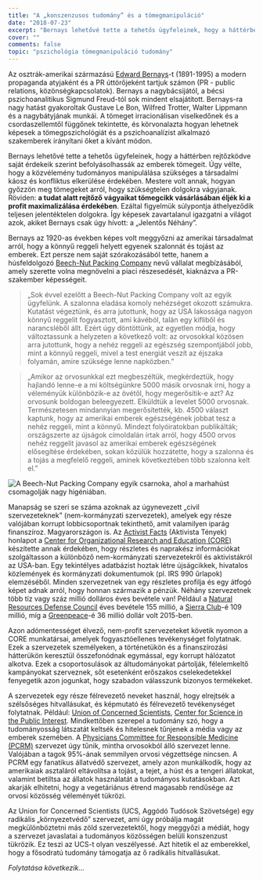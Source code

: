 ```yaml
---
title: "A „konszenzusos tudomány” és a tömegmanipuláció"
date: "2018-07-23"
excerpt: "Bernays lehetővé tette a tehetős ügyfeleinek, hogy a háttérben rejtőzködve saját érdekeik szerint befolyásolhassák az emberek tömegeit. Úgy vélte, hogy a közvélemény tudományos manipulálása szükséges a társadalmi káosz és konfliktus elkerülése érdekében. Mestere volt annak, hogyan győzzön meg tömegeket arról, hogy szükségtelen dolgokra vágyjanak. Röviden: a tudat alatt rejtőző vágyaikat tömegcikk vásárlásában éljék ki a profit maximalizálása érdekében"
cover: ""
comments: false
topic: "pszichológia tömegmanipuláció tudomány"
---
```



Az osztrák-amerikai származású [Edward Bernays](https://en.wikipedia.org/wiki/Edward_Bernays)-t (1891-1995) a modern propaganda atyjaként és a PR úttörőjeként tartjuk számon (PR - public relations, közönségkapcsolatok). Bernays a nagybácsijától, a bécsi pszichoanalitikus Sigmund Freud-tól sok mindent elsajátított. Bernays-ra nagy hatást gyakoroltak Gustave Le Bon, Wilfred Trotter, Walter Lippmann és a nagybátyjának munkái. A tömeget irracionálisan viselkedőnek és a csordaszellemtől függőnek tekintette, és körvonalazta hogyan lehetnek képesek a tömegpszichológiát és a pszichoanalízist alkalmazó szakemberek irányítani őket a kívánt módon.

Bernays lehetővé tette a tehetős ügyfeleinek, hogy a háttérben rejtőzködve saját érdekeik szerint befolyásolhassák az emberek tömegeit. Úgy vélte, hogy a közvélemény tudományos manipulálása szükséges a társadalmi káosz és konfliktus elkerülése érdekében. Mestere volt annak, hogyan győzzön meg tömegeket arról, hogy szükségtelen dolgokra vágyjanak. Röviden: **a tudat alatt rejtőző vágyaikat tömegcikk vásárlásában éljék ki a profit maximalizálása érdekében**. Ezáltal figyelmük súlypontja áthelyeződik teljesen jelentéktelen dolgokra. Így képesek zavartalanul igazgatni a világot azok, akiket Bernays csak úgy hívott: a „Jelentős Néhány”.

Bernays az 1920-as években képes volt meggyőzni az amerikai társadalmat arról, hogy a könnyű reggeli helyett egyenek szalonnát és tojást az emberek. Ezt persze nem saját szórakozásából tette, hanem a húsfeldolgozó [Beech-Nut Packing Company](http://genealogytrails.com/ny/montgomery/beechnutpackingcomp.html) nevű vállalat megbízásából, amely szerette volna megnövelni a piaci részesedését, kiaknázva a PR-szakember képességeit.

>„Sok évvel ezelőtt a Beech-Nut Packing Company volt az egyik ügyfelünk. A szalonna eladása komoly nehézséget okozott számukra. Kutatást végeztünk, és arra jutottunk, hogy az USA lakossága nagyon könnyű reggelit fogyasztott, ami kávéból, talán egy kifliből és narancsléből állt. Ezért úgy döntöttünk, az egyetlen módja, hogy változtassunk a helyzeten a következő volt: az orvosokkal közösen arra jutottunk, hogy a nehéz reggeli az egészség szempontjából jobb, mint a könnyű reggeli, mivel a test energiát veszít az éjszaka folyamán, amire szüksége lenne napközben.”

>„Amikor az orvosunkkal ezt megbeszéltük, megkérdeztük, hogy hajlandó lenne-e a mi költségünkre 5000 másik orvosnak írni, hogy a véleményük különbözik-e az övétől, hogy megerősítik-e azt? Az orvosunk boldogan beleegyezett. Elküldtük a levelet 5000 orvosnak. Természetesen mindannyian megerősítették, kb. 4500 választ kaptunk, hogy az amerikai emberek egészségének jobbat tesz a nehéz reggeli, mint a könnyű. Mindezt folyóiratokban publikálták; országszerte az újságok címoldalán írtak arról, hogy 4500 orvos nehéz reggelit javasol az amerikai emberek egészségének elősegítése érdekében, sokan közülük hozzátette, hogy a szalonna és a tojás a megfelelő reggeli, aminek következtében több szalonna kelt el.”

![A Beech-Nut Packing Company egyik csarnoka, ahol a marhahúst csomagolják nagy higéniában.](/assets/images/food/beechnutpackingco.jpg)

Manapság se szeri se száma azoknak az úgynevezett „civil szervezeteknek” (nem-kormányzati szervezetek), amelyek egy része valójában korrupt lobbicsoportnak tekinthető, amit valamilyen iparág finanszíroz. Magyarországon is. Az [Activist Facts](https://www.activistfacts.com/) (Aktivista Tények) honlapot a [Center for Organizational Research and Education (CORE)](https://coreprojects.com/) készítette annak érdekében, hogy részletes és naprakész információkat szolgáltasson a különböző nem-kormányzati szervezetekről és aktivistákról az USA-ban. Egy tekintélyes adatbázist hoztak létre újságcikkek, hivatalos közlemények és kormányzati dokumentumok (pl. IRS 990 űrlapok) elemzéséből. Minden szervezetnek van egy részletes profilja és egy átfogó képet adnak arról, hogy honnan származik a pénzük. Néhány szervezetnek több tíz vagy száz millió dolláros éves bevétele van! Például a [Natural Resources Defense Council](https://www.activistfacts.com/organizations/19-natural-resources-defense-council/) éves bevétele 155 millió, a [Sierra Club](https://www.activistfacts.com/organizations/194-sierra-club/)-é 109 millió, míg a [Greenpeace](https://www.activistfacts.com/organizations/131-greenpeace/)-é 36 millió dollár volt 2015-ben.

Azon adómentességet élvező, nem-profit szervezeteket követik nyomon a CORE munkatársai, amelyek fogyasztóellenes tevékenységet folytatnak. Ezek a szervezetek személyeken, a történetükön és a finanszírozási hátterükön keresztül összefonódnak egymással, egy korrupt hálózatot alkotva. Ezek a csoportosulások az áltudományokat pártolják, félelemkeltő kampányokat szerveznek, sőt esetenként erőszakos cselekedetekkel fenyegetik azon jogunkat, hogy szabadon válasszunk bizonyos termékeket.

A szervezetek egy része félrevezető neveket használ, hogy elrejtsék a szélsőséges hitvallásukat, és képmutató és félrevezető tevékenységet folytatnak. Például: [Union of Concerned Scientists](https://www.activistfacts.com/organizations/145-union-of-concerned-scientists/), [Center for Science in the Public Interest](https://www.activistfacts.com/organizations/13-center-for-science-in-the-public-interest/). Mindkettőben szerepel a tudomány szó, hogy a tudományosság látszatát keltsék és hitelesnek tűnjenek a média vagy az emberek szemében. A [Physicians Committee for Responsible Medicine (PCRM)](https://www.activistfacts.com/organizations/23-physicians-committee-for-responsible-medicine/) szervezet úgy tűnik, mintha orvosokból álló szervezet lenne. Valójában a tagok 95%-ának semmilyen orvosi végzettsége nincsen. A PCRM egy fanatikus állatvédő szervezet, amely azon munkálkodik, hogy az amerikaiak asztaláról eltávolítsa a tojást, a tejet, a húst és a tengeri állatokat, valamint betiltsa az állatok használatát a tudományos kutatásokban. Azt akarják elhitetni, hogy a vegetáriánus étrend magasabb rendűsége az orvosi közösség véleményét tükrözi.

Az Union for Concerned Scientists (UCS, Aggódó Tudósok Szövetsége) egy radikális „környezetvédő” szervezet, ami úgy próbálja magát megkülönböztetni más zöld szervezetektől, hogy meggyőzi a médiát, hogy a szervezet javaslatai a tudományos közösségen belüli konszenzust tükrözik. Ez teszi az UCS-t olyan veszélyessé. Azt hitetik el az emberekkel, hogy a fősodratú tudomány támogatja az ő radikális hitvallásukat.

*Folytatása következik...*